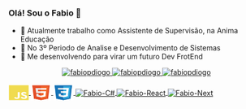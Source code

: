### Olá! Sou o Fabio 👋

- 🔭 Atualmente trabalho como Assistente de Supervisão, na Anima Educação
- 🌱 No 3º Periodo de Analise e Desenvolvimento de Sistemas
- 👯 Me desenvolvendo para virar um futuro Dev FrotEnd

<div align="center">
  <a href="https://github.com/fabiopdiogo">
  <img width="70%" src="https://streak-stats.demolab.com/?user=fabiopdiogo&theme=dracula" alt="fabiopdiogo" />
  <img width="41%"  src="https://github-readme-stats-git-masterrstaa-rickstaa.vercel.app/api/top-langs?username=fabiopdiogo&show_icons=true&locale=en&layout=compact&theme=dracula" alt="fabiopdiogo" />  
  <img width="49%" padding="0" src="https://github-readme-stats-git-masterrstaa-rickstaa.vercel.app/api?username=fabiopdiogo&show_icons=true&locale=en&theme=dracula" alt="fabiopdiogo" />

  
</div>
 
<div style="display: inline_block"><br>
<img align="center" alt="Fabio-Js" height="30" width="40" src="https://raw.githubusercontent.com/devicons/devicon/master/icons/javascript/javascript-plain.svg">
<img align="center" alt="Fabio-HTML" height="30" width="40" src="https://raw.githubusercontent.com/devicons/devicon/master/icons/html5/html5-original.svg">
<img align="center" alt="Fabio-CSS" height="30" width="40" src="https://raw.githubusercontent.com/devicons/devicon/master/icons/css3/css3-original.svg">
<img align="center" alt="Fabio-C#" height="30" width="40" src="https://cdn.jsdelivr.net/gh/devicons/devicon/icons/csharp/csharp-original.svg">
<img align="center" alt="Fabio-React" height="30" width="40" src="https://cdn.jsdelivr.net/gh/devicons/devicon/icons/react/react-original.svg" />
<img align="center" alt="Fabio-Next" height="30" width="40" src="https://cdn.jsdelivr.net/gh/devicons/devicon/icons/nextjs/nextjs-original-wordmark.svg" />
          
</div>
